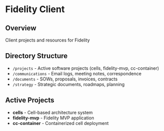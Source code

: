 # Fidelity Client

## Overview
Client projects and resources for Fidelity

## Directory Structure
- `/projects` - Active software projects (cells, fidelity-mvp, cc-container)
- `/communications` - Email logs, meeting notes, correspondence
- `/documents` - SOWs, proposals, invoices, contracts
- `/strategy` - Strategic documents, roadmaps, planning

## Active Projects
- **cells** - Cell-based architecture system
- **fidelity-mvp** - Fidelity MVP application
- **cc-container** - Containerized cell deployment